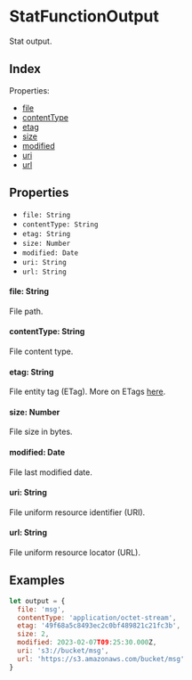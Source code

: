 
# StatFunctionOutput


Stat output.

## Index



Properties:

- [file](#file-string)
- [contentType](#contenttype-string)
- [etag](#etag-string)
- [size](#size-number)
- [modified](#modified-date)
- [uri](#uri-string)
- [url](#url-string)



## Properties

- `file: String`
- `contentType: String`
- `etag: String`
- `size: Number`
- `modified: Date`
- `uri: String`
- `url: String`


#### file: String

File path.






#### contentType: String

File content type.






#### etag: String

File entity tag (ETag). More on ETags [here](https://developer.mozilla.org/en-US/docs/Web/HTTP/Headers/ETag).






#### size: Number

File size in bytes.






#### modified: Date

File last modified date.






#### uri: String

File uniform resource identifier (URI).






#### url: String

File uniform resource locator (URL).





## Examples

```js
let output = {
  file: 'msg',
  contentType: 'application/octet-stream',
  etag: '49f68a5c8493ec2c0bf489821c21fc3b',
  size: 2,
  modified: 2023-02-07T09:25:30.000Z,
  uri: 's3://bucket/msg',
  url: 'https://s3.amazonaws.com/bucket/msg'
}
```